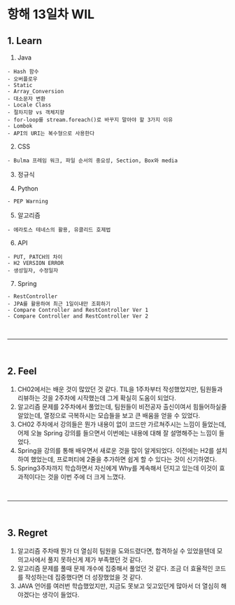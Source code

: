 # 항해 13일차 WIL

## 1. Learn

  1. Java 
    
    - Hash 함수
    - 오버플로우
    - Static
    - Array_Conversion
    - 대소문자 변환
    - Locale Class
    - 절차지향 vs 객체지향
    - for-loop를 stream.foreach()로 바꾸지 말아야 할 3가지 이유
    - Lombok
    - API의 URI는 복수형으로 사용한다

  2. CSS 
  
    - Bulma 프레임 워크, 파일 순서의 중요성, Section, Box와 media

  3. 정규식

  4. Python 
    
    - PEP Warning

  5. 알고리즘 
    
    - 에라토스 테네스의 활용, 유클리드 호제법 

  6. API 

    - PUT, PATCH의 차이
    - H2 VERSION ERROR
    - 생성일자, 수정일자
  
  7. Spring

    - RestController
    - JPA를 활용하여 최근 1일이내만 조회하기
    - Compare Controller and RestController Ver 1
    - Compare Controller and RestController Ver 2
    
<br />
<hr />
<br />

## 2. Feel
  1. CH02에서는 배운 것이 많았던 것 같다. TIL을 1주차부터 작성했었지만, 팀원들과 리뷰하는 것을 2주차에 시작했는데 그게 확실히 도움이 되었다.
  2. 알고리즘 문제를 2주차에서 풀었는데, 팀원들이 비전공자 출신이여서 힘들어하실줄 알았는데, 열정으로 극복하시는 모습들을 보고 큰 배움을 얻을 수 있었다.
  3. CH02 주차에서 강의들은 뭔가 내용이 없이 코드만 가르쳐주시는 느낌이 들었는데, 어제 오늘 Spring 강의를 들으면서 이번에는 내용에 대해 잘 설명해주는 느낌이 들었다.
  4. Spring을 강의를 통해 배우면서 새로운 것을 많이 알게되었다. 이전에는 H2를 설치하여 했었는데, 프로퍼티에 2줄을 추가하면 쉽게 할 수 있다는 것이 신기하였다. 
  5. Spring3주차까지 학습하면서 자신에게 Why를 계속해서 던지고 있는데 이것이 효과적이다는 것을 이번 주에 더 크게 느꼈다.

<br />
<hr />
<br />

## 3. Regret

  1. 알고리즘 주차때 뭔가 더 열심히 팀원을 도와드렸다면, 합격하실 수 있었을텐데 모의고사에서 풀지 못하신게 제가 부족했던 것 같다.
  2. 알고리즘 문제를 풀때 문제 개수에 집중해서 풀었던 것 같다. 조금 더 효율적인 코드를 작성하는데 집중했다면 더 성장했었을 것 같다.
  3. JAVA 언어를 여러번 학습했었지만, 지금도 못보고 잊고있던게 많아서 더 열심히 해야겠다는 생각이 들었다.
